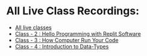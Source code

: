 
# All Live Class Recordings:
* [All live classes](https://drive.google.com/drive/folders/1FQHSets8Y4f9YzXgKrB7tSP_m4IAuXSI)
* [Class - 2 : Hello Programming with Replit Software](https://drive.google.com/drive/folders/1QjtoEZ_SlO0iBRAOWnVaXphLKI_0t6wj?usp=drive_link)
* [Class - 3 : How Computer Run Your Code](https://drive.google.com/drive/folders/1V3TCuRV_u0BFkm8GCL0ygtci72Gd7-T3?usp=drive_link)
* [Class - 4 : Introduction to Data-Types](https://drive.google.com/drive/folders/1tpAgbGQCPvqHWcjesTMCT10enY2gnJhC?usp=drive_link)
